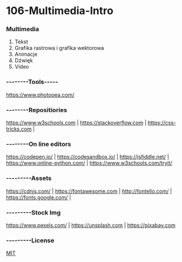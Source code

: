 # 106-Multimedia-Intro

### Multimedia

1. Tekst
2. Grafika rastrowa i grafika wektorowa
3. Animacje
4. Dźwięk
5. Video

### --------Tools-----
https://www.photopea.com/

### --------Repositiories
https://www.w3schools.com | https://stackoverflow.com | https://css-tricks.com |
### --------On line editors
https://codepen.io/ | https://codesandbox.io/ | https://jsfiddle.net/ | https://www.online-python.com/ | https://www.w3schools.com/tryit/
### ---------Assets
https://cdnjs.com/ | https://fontawesome.com | http://fontello.com/ | https://fonts.google.com/ |
### ---------Stock Img
https://www.pexels.com/ | https://unsplash.com | https://pixabay.com


### ---------License
[MIT](https://choosealicense.com/licenses/mit/)
